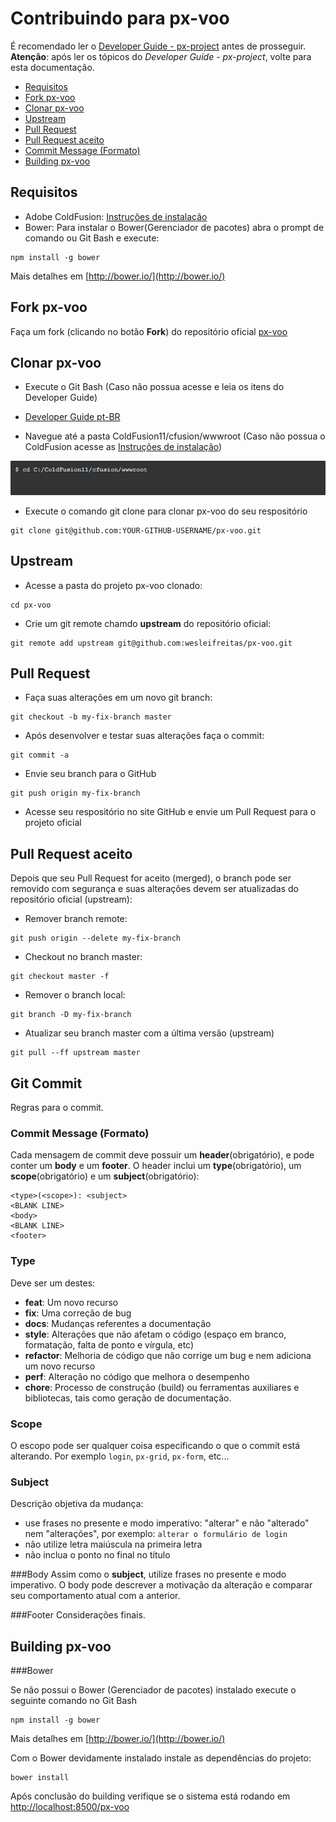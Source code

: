 # Contribuindo para px-voo

É recomendado ler o [Developer Guide - px-project](https://github.com/wesleifreitas/px-project/tree/master/docs/guide-pt-BR) antes de prosseguir. 
**Atenção**: após ler os tópicos do *Developer Guide - px-project*, volte para esta documentação.


 - [Requisitos](#requirements)
 - [Fork px-voo](#fork)
 - [Clonar px-voo](#clone)
 - [Upstream](#upstream)
 - [Pull Request](#pullrequest)
 - [Pull Request aceito](#merged)
 - [Commit Message (Formato)](#commit)
 - [Building px-voo](#build)

## <a name="requirements"></a> Requisitos

* Adobe ColdFusion: [Instruções de instalação](https://github.com/wesleifreitas/px-project/blob/master/docs/guide-pt-BR/2.2-cf-install.md)
* Bower: Para instalar o Bower(Gerenciador de pacotes) abra o prompt de comando ou Git Bash e execute:

```shell
npm install -g bower
```
Mais detalhes em [http://bower.io/](http://bower.io/)

## <a name="fork"></a> Fork px-voo

Faça um fork (clicando no botão **Fork**) do repositório oficial [px-voo](https://github.com/wesleifreitas/px-voo)

## <a name="clone"></a> Clonar px-voo

* Execute o Git Bash (Caso não possua acesse e leia os itens do Developer Guide)
 - [Developer Guide pt-BR](https://github.com/wesleifreitas/px-project/blob/master/docs/guide-pt-BR)
* Navegue até a pasta ColdFusion11/cfusion/wwwroot (Caso não possua o ColdFusion acesse as [Instruções de instalação](docs/guide-pt-BR/2.2-cf-install.md))

![git_cd_wwwroot](https://github.com/wesleifreitas/px-project/blob/master/docs/guide-pt-BR/images/git_cd_wwwroot.png)

* Execute o comando git clone para clonar px-voo do seu respositório

```shell
git clone git@github.com:YOUR-GITHUB-USERNAME/px-voo.git
```

## <a name="upstream"></a> Upstream

* Acesse a pasta do projeto px-voo clonado:

```shell
cd px-voo
```

* Crie um git remote chamdo **upstream** do repositório oficial:

```shell
git remote add upstream git@github.com:wesleifreitas/px-voo.git
```

## <a name="pullrequest"></a> Pull Request

* Faça suas alterações em um novo git branch:

```shell
git checkout -b my-fix-branch master
```

* Após desenvolver e testar suas alterações faça o commit:

```shell
git commit -a
```
* Envie seu branch para o GitHub

```shell
git push origin my-fix-branch
```
* Acesse seu respositório no site GitHub e envie um Pull Request para o projeto oficial

## <a name="merged"></a> Pull Request aceito

Depois que seu Pull Request for aceito (merged), o branch pode ser removido com segurança e suas alterações devem ser atualizadas do repositório oficial (upstream):


* Remover branch remote:

```shell
git push origin --delete my-fix-branch
```

* Checkout no branch master:

```shell
git checkout master -f
```

* Remover o branch local:

```shell
git branch -D my-fix-branch
```

* Atualizar seu branch master com a última versão (upstream)

```shell
git pull --ff upstream master
```

## <a name="commit"></a> Git Commit

Regras para o commit.

### <a name="commit"></a>Commit Message (Formato)
Cada mensagem de commit deve possuir um **header**(obrigatório), e pode conter um **body** e um **footer**.  O header inclui um **type**(obrigatório), um **scope**(obrigatório) e um **subject**(obrigatório):

```
<type>(<scope>): <subject>
<BLANK LINE>
<body>
<BLANK LINE>
<footer>
```

### Type
Deve ser um destes:

* **feat**: Um novo recurso
* **fix**: Uma correção de bug
* **docs**: Mudanças referentes a documentação
* **style**: Alterações que não afetam o código (espaço em branco, formatação, falta de ponto e vírgula, etc)
* **refactor**: Melhoria de código que não corrige um bug e nem adiciona um novo recurso
* **perf**: Alteração no código que melhora o desempenho
* **chore**: Processo de construção (build) ou ferramentas auxiliares e bibliotecas, tais como geração de documentação.

### Scope
O escopo pode ser qualquer coisa especificando o que o commit está alterando. Por exemplo `login`,
`px-grid`, `px-form`, etc...

### Subject
Descrição objetiva da mudança:

* use frases no presente e modo imperativo: "alterar" e não "alterado" nem "alterações", por exemplo: `alterar o formulário de login`
* não utilize letra maiúscula na primeira letra
* não inclua o ponto no final no título

###Body
Assim como o **subject**, utilize frases no presente e modo imperativo.
O body pode descrever a motivação da alteração e comparar seu comportamento atual com a anterior.

###Footer
Considerações finais.

## <a name="build"></a> Building px-voo

###Bower

Se não possui o Bower (Gerenciador de pacotes) instalado execute o seguinte comando no Git Bash

```shell
npm install -g bower
```
Mais detalhes em [http://bower.io/](http://bower.io/)

Com o Bower devidamente instalado instale as dependências do projeto:

```shell
bower install
```

Após conclusão do building verifique se o sistema está rodando em [http://localhost:8500/px-voo](http://localhost:8500/px-voo)
